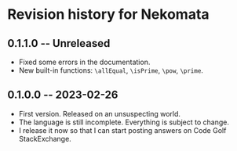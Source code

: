 # Revision history for Nekomata

## 0.1.1.0 -- Unreleased

* Fixed some errors in the documentation.
* New built-in functions: `\allEqual`, `\isPrime`, `\pow`, `\prime`.

## 0.1.0.0 -- 2023-02-26

* First version. Released on an unsuspecting world.
* The language is still incomplete. Everything is subject to change.
* I release it now so that I can start posting answers on Code Golf StackExchange.
